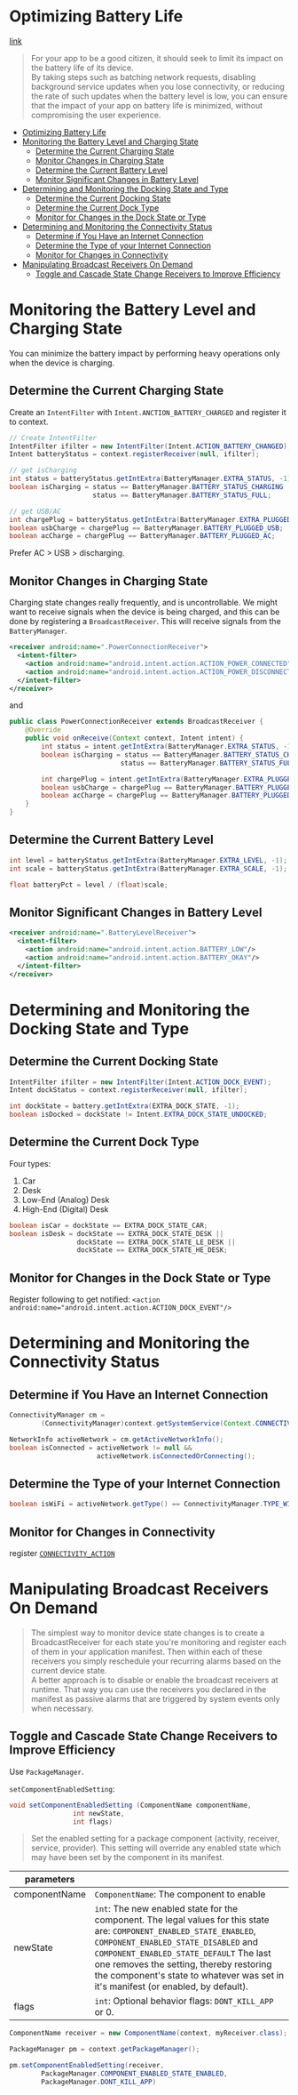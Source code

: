 # Optimizing Battery Life
[link](https://developer.android.com/training/monitoring-device-state/index.html)

> For your app to be a good citizen, it should seek to limit its impact on the battery life of its device.   
By taking steps such as batching network requests, disabling background service updates when you lose connectivity, or reducing the rate of such updates when the battery level is low, you can ensure that the impact of your app on battery life is minimized, without compromising the user experience.



<!-- TOC -->

- [Optimizing Battery Life](#optimizing-battery-life)
- [Monitoring the Battery Level and Charging State](#monitoring-the-battery-level-and-charging-state)
    - [Determine the Current Charging State](#determine-the-current-charging-state)
    - [Monitor Changes in Charging State](#monitor-changes-in-charging-state)
    - [Determine the Current Battery Level](#determine-the-current-battery-level)
    - [Monitor Significant Changes in Battery Level](#monitor-significant-changes-in-battery-level)
- [Determining and Monitoring the Docking State and Type](#determining-and-monitoring-the-docking-state-and-type)
    - [Determine the Current Docking State](#determine-the-current-docking-state)
    - [Determine the Current Dock Type](#determine-the-current-dock-type)
    - [Monitor for Changes in the Dock State or Type](#monitor-for-changes-in-the-dock-state-or-type)
- [Determining and Monitoring the Connectivity Status](#determining-and-monitoring-the-connectivity-status)
    - [Determine if You Have an Internet Connection](#determine-if-you-have-an-internet-connection)
    - [Determine the Type of your Internet Connection](#determine-the-type-of-your-internet-connection)
    - [Monitor for Changes in Connectivity](#monitor-for-changes-in-connectivity)
- [Manipulating Broadcast Receivers On Demand](#manipulating-broadcast-receivers-on-demand)
    - [Toggle and Cascade State Change Receivers to Improve Efficiency](#toggle-and-cascade-state-change-receivers-to-improve-efficiency)

<!-- /TOC -->

# Monitoring the Battery Level and Charging State

You can minimize the battery impact by performing heavy operations only when the device is charging. 

## Determine the Current Charging State

Create an `IntentFilter` with `Intent.ANCTION_BATTERY_CHARGED` and register it to context.

``` java
// Create IntentFilter
IntentFilter ifilter = new IntentFilter(Intent.ACTION_BATTERY_CHANGED);
Intent batteryStatus = context.registerReceiver(null, ifilter);

// get isCharging
int status = batteryStatus.getIntExtra(BatteryManager.EXTRA_STATUS, -1);
boolean isCharging = status == BatteryManager.BATTERY_STATUS_CHARGING ||
                     status == BatteryManager.BATTERY_STATUS_FULL;

// get USB/AC
int chargePlug = batteryStatus.getIntExtra(BatteryManager.EXTRA_PLUGGED, -1);
boolean usbCharge = chargePlug == BatteryManager.BATTERY_PLUGGED_USB;
boolean acCharge = chargePlug == BatteryManager.BATTERY_PLUGGED_AC;
```

Prefer AC > USB > discharging.

## Monitor Changes in Charging State

Charging state changes really frequently, and is uncontrollable. We might want to receive signals when the device is being charged, and this can be done by registering a `BroadcastReceiver`. This will receive signals from the `BatteryManager`.

``` xml
<receiver android:name=".PowerConnectionReceiver">
  <intent-filter>
    <action android:name="android.intent.action.ACTION_POWER_CONNECTED"/>
    <action android:name="android.intent.action.ACTION_POWER_DISCONNECTED"/>
  </intent-filter>
</receiver>
```

and

``` java
public class PowerConnectionReceiver extends BroadcastReceiver {
    @Override
    public void onReceive(Context context, Intent intent) {
        int status = intent.getIntExtra(BatteryManager.EXTRA_STATUS, -1);
        boolean isCharging = status == BatteryManager.BATTERY_STATUS_CHARGING ||
                            status == BatteryManager.BATTERY_STATUS_FULL;

        int chargePlug = intent.getIntExtra(BatteryManager.EXTRA_PLUGGED, -1);
        boolean usbCharge = chargePlug == BatteryManager.BATTERY_PLUGGED_USB;
        boolean acCharge = chargePlug == BatteryManager.BATTERY_PLUGGED_AC;
    }
}
```

## Determine the Current Battery Level

``` java
int level = batteryStatus.getIntExtra(BatteryManager.EXTRA_LEVEL, -1);
int scale = batteryStatus.getIntExtra(BatteryManager.EXTRA_SCALE, -1);

float batteryPct = level / (float)scale;
```

## Monitor Significant Changes in Battery Level

``` xml
<receiver android:name=".BatteryLevelReceiver">
  <intent-filter>
    <action android:name="android.intent.action.BATTERY_LOW"/>
    <action android:name="android.intent.action.BATTERY_OKAY"/>
  </intent-filter>
</receiver>
```

# Determining and Monitoring the Docking State and Type

## Determine the Current Docking State

``` java
IntentFilter ifilter = new IntentFilter(Intent.ACTION_DOCK_EVENT);
Intent dockStatus = context.registerReceiver(null, ifilter);

int dockState = battery.getIntExtra(EXTRA_DOCK_STATE, -1);
boolean isDocked = dockState != Intent.EXTRA_DOCK_STATE_UNDOCKED;
```

## Determine the Current Dock Type

Four types: 

1. Car
2. Desk
3. Low-End (Analog) Desk
4. High-End (Digital) Desk

``` java
boolean isCar = dockState == EXTRA_DOCK_STATE_CAR;
boolean isDesk = dockState == EXTRA_DOCK_STATE_DESK ||
                 dockState == EXTRA_DOCK_STATE_LE_DESK ||
                 dockState == EXTRA_DOCK_STATE_HE_DESK;
```

## Monitor for Changes in the Dock State or Type

Register following to get notified: `<action android:name="android.intent.action.ACTION_DOCK_EVENT"/>`

# Determining and Monitoring the Connectivity Status

## Determine if You Have an Internet Connection

``` java
ConnectivityManager cm =
        (ConnectivityManager)context.getSystemService(Context.CONNECTIVITY_SERVICE);

NetworkInfo activeNetwork = cm.getActiveNetworkInfo();
boolean isConnected = activeNetwork != null &&
                      activeNetwork.isConnectedOrConnecting();
```

## Determine the Type of your Internet Connection

``` java
boolean isWiFi = activeNetwork.getType() == ConnectivityManager.TYPE_WIFI;
```

## Monitor for Changes in Connectivity

register [`CONNECTIVITY_ACTION`](https://developer.android.com/reference/android/net/ConnectivityManager.html#CONNECTIVITY_ACTION)

# Manipulating Broadcast Receivers On Demand

> The simplest way to monitor device state changes is to create a BroadcastReceiver for each state you're monitoring and register each of them in your application manifest. Then within each of these receivers you simply reschedule your recurring alarms based on the current device state.  
> A better approach is to disable or enable the broadcast receivers at runtime. That way you can use the receivers you declared in the manifest as passive alarms that are triggered by system events only when necessary.

## Toggle and Cascade State Change Receivers to Improve Efficiency

Use `PackageManager`.

`setComponentEnabledSetting`:  
``` java
void setComponentEnabledSetting (ComponentName componentName,   
                int newState,   
                int flags)  
```
> Set the enabled setting for a package component (activity, receiver, service, provider). This setting will override any enabled state which may have been set by the component in its manifest.

| parameters |  |
-|-
| componentName | `ComponentName`: The component to enable |  
| newState | `int`: The new enabled state for the component. The legal values for this state are: `COMPONENT_ENABLED_STATE_ENABLED`, `COMPONENT_ENABLED_STATE_DISABLED` and `COMPONENT_ENABLED_STATE_DEFAULT` The last one removes the setting, thereby restoring the component's state to whatever was set in it's manifest (or enabled, by default). |
| flags | `int`: Optional behavior flags: `DONT_KILL_APP` or 0. |

``` java
ComponentName receiver = new ComponentName(context, myReceiver.class);

PackageManager pm = context.getPackageManager();

pm.setComponentEnabledSetting(receiver,
        PackageManager.COMPONENT_ENABLED_STATE_ENABLED,
        PackageManager.DONT_KILL_APP)
``` 